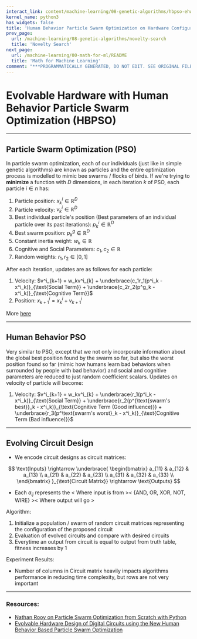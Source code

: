 ```yaml
---
interact_link: content/machine-learning/08-genetic-algorithms/hbpso-ehw.ipynb
kernel_name: python3
has_widgets: false
title: 'Human Behavior Particle Swarm Optimization on Hardware Configuration'
prev_page:
  url: /machine-learning/08-genetic-algorithms/novelty-search
  title: 'Novelty Search'
next_page:
  url: /machine-learning/00-math-for-ml/README
  title: 'Math for Machine Learning'
comment: "***PROGRAMMATICALLY GENERATED, DO NOT EDIT. SEE ORIGINAL FILES IN /content***"
---
```



# Evolvable Hardware with Human Behavior Particle Swarm Optimization (HBPSO)



---
## Particle Swarm Optimization (PSO)

In particle swarm optimization, each of our individuals (just like in simple genetic algorithms) are known as particles and the entire optimization process is modelled to mimic bee swarms / flocks of birds. If we're trying to **minimize** a function with $D$ dimensions, in each iteration $k$ of PSO, each particle $i \in n$ has:

1. Particle position: $x^i_{k} \in \mathbb{R}^D$
2. Particle velocity: $v^i_{k} \in \mathbb{R}^D$
3. Best individual particle's position (Best parameters of an individual particle over its past iterations): $p^i_k \in \mathbb{R}^D$
4. Best swarm position: $p^g_k \in \mathbb{R}^D$
5. Constant inertia weight: $w_k \in \mathbb{R}$
6. Cognitive and Social Parameters: $c_1, c_2 \in \mathbb{R}$
7. Random weights: $r_1, r_2 \in [0, 1]$

After each iteration, updates are as follows for each particle:

1. Velocity: $v^i_{k+1} = w_kv^i_{k} + \underbrace{c_1r_1(p^i_k - x^i_k)}_{\text{Social Term}} + \underbrace{c_2r_2(p^g_k - x^i_k)}_{\text{Cognitive Term}}$
2. Position: $x^i_{k+1} = x^i_{k} + v^i_{k+1}$

More [here](https://nathanrooy.github.io/posts/2016-08-17/simple-particle-swarm-optimization-with-python/)



---
## Human Behavior PSO

Very similar to PSO, except that we not only incorporate information about the global best position found by the swarm so far, but also the worst position found so far (mimic how humans learn bad behaviors when surrounded by people with bad behavior) and social and cognitive parameters are reduced to just random coefficient scalars. Updates on velocity of particle will become:

1. Velocity: $v^i_{k+1} = w_kv^i_{k} + \underbrace{r_1(p^i_k - x^i_k)}_{\text{Social Term}} + \underbrace{r_2(p^{\text{swarm's best}}_k - x^i_k)}_{\text{Cognitive Term (Good influence)}} + \underbrace{r_3(p^\text{swarm's worst}_k - x^i_k)}_{\text{Cognitive Term (Bad influence)}}$



---
## Evolving Circuit Design

- We encode circuit designs as circuit matrices:

$$
\text{Inputs} 
\rightarrow 
\underbrace{
\begin{bmatrix}
a_{11} & a_{12} & a_{13} \\
a_{21} & a_{22} & a_{23} \\
a_{31} & a_{32} & a_{33} \\
\end{bmatrix}
}_{\text{Circuit Matrix}}
\rightarrow
\text{Outputs}
$$

- Each $a_{ij}$ represents the < Where input is from >< {AND, OR, XOR, NOT, WIRE} >< Where output will go >

Algorithm:
1. Initialize a population / swarm of random circuit matrices representing the configuration of the proposed circuit
2. Evaluation of evolved circuits and compare with desired circuits
3. Everytime an output from circuit is equal to output from truth table, fitness increases by 1

Experiment Results:
- Number of columns in Circuit matrix heavily impacts algorithms performance in reducing time complexity, but rows are not very important



---
### Resources:
- [Nathan Rooy on Particle Swarm Optimization from Scratch with Python](https://nathanrooy.github.io/posts/2016-08-17/simple-particle-swarm-optimization-with-python/)
- [Evolvable Hardware Design of Digital Circuits using the New Human Behavior Based Particle Swarm Optimization](https://www.researchgate.net/publication/281837677_Evolvable_Hardware_Design_of_Digital_Circuits_using_the_New_Human_Behavior_Based_Particle_Swarm_Optimization)

